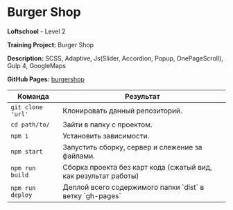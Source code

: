 # Burger Shop

**Loftschool** - Level 2

**Training Project:** Burger Shop

**Description:** SCSS, Adaptive, Js(Slider, Accordion, Popup, OnePageScroll), Gulp 4, GoogleMaps

**GitHub Pages:** [burgershop](https://baradatbiu.github.io/lending-burger/)


<table>
  <thead>
    <tr>
      <th>Команда</th>
      <th>Результат</th>
    </tr>
  </thead>
  <tbody>
    <tr>
      <td><code>git clone 'url'</code></td>
      <td>Клонировать данный репозиторий.</td>
    </tr>
    <tr>
      <td><code>cd path/to/</code></td>
      <td>Зайти в папку с проектом.</td>
    </tr>
    <tr>
      <td><code>npm i</code></td>
      <td>Установить зависимости.</td>
    </tr>
    <tr>
      <td><code>npm start</code></td>
      <td>Запустить сборку, сервер и слежение за файлами.</td>
    </tr>
    <tr>
      <td><code>npm run build</code></td>
      <td>Сборка проекта без карт кода (сжатый вид, как результат работы)</td>
    </tr>
    <tr>
      <td><code>npm run deploy</code></td>
      <td>Деплой всего содержимого папки `dist` в ветку `gh-pages`</td>
    </tr>
  </tbody>
</table>
